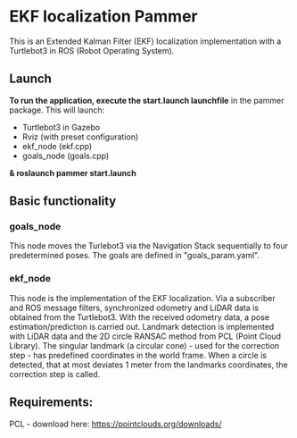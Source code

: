 # EKF localization Pammer
This is an Extended Kalman Filter (EKF) localization implementation with a Turtlebot3 in ROS (Robot Operating System).

## Launch
**To run the application, execute the start.launch launchfile** in the pammer package. This will launch: 
- Turtlebot3 in Gazebo
- Rviz (with preset configuration)
- ekf_node (ekf.cpp)
- goals_node (goals.cpp)

**& roslaunch pammer start.launch**

## Basic functionality
### goals_node
This node moves the Turlebot3 via the Navigation Stack sequentially to four predetermined poses. The goals are defined in "goals_param.yaml".

### ekf_node
This node is the implementation of the EKF localization. Via a subscriber and ROS message filters, synchronized odometry and LiDAR data is obtained from the Turtlebot3. With the received odometry data, a pose estimation/prediction is carried out. Landmark detection is implemented with LiDAR data and the 2D circle RANSAC method from PCL (Point Cloud Library). The singular landmark (a circular cone) - used for the correction step - has predefined coordinates in the world frame. When a circle is detected, that at most deviates 1 meter from the landmarks coordinates, the correction step is called.

## Requirements:
PCL - download here: https://pointclouds.org/downloads/
